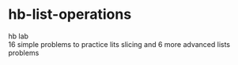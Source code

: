 # hb-list-operations
hb lab  
16 simple problems to practice lits slicing
and 6 more advanced lists problems
